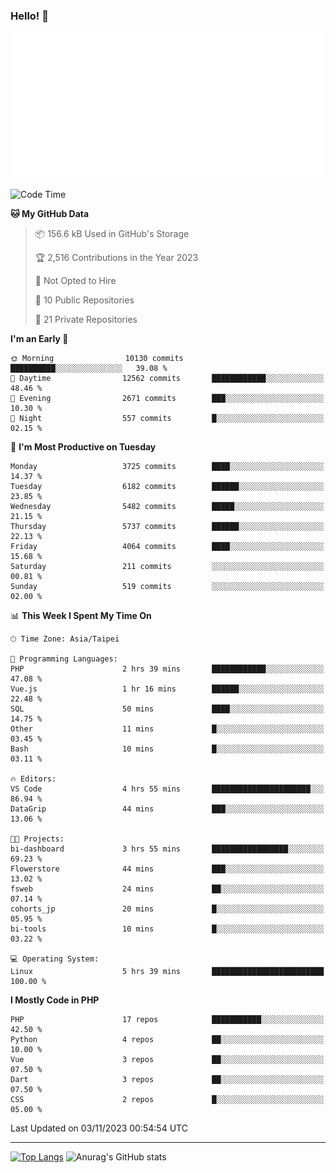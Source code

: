 ### Hello! 👋

![Metrics](/metrics.classic.svg)

<!--START_SECTION:waka-->
![Code Time](http://img.shields.io/badge/Code%20Time-749%20hrs%2042%20mins-blue)

**🐱 My GitHub Data** 

> 📦 156.6 kB Used in GitHub's Storage 
 > 
> 🏆 2,516 Contributions in the Year 2023
 > 
> 🚫 Not Opted to Hire
 > 
> 📜 10 Public Repositories 
 > 
> 🔑 21 Private Repositories 
 > 
**I'm an Early 🐤** 

```text
🌞 Morning                10130 commits       ██████████░░░░░░░░░░░░░░░   39.08 % 
🌆 Daytime                12562 commits       ████████████░░░░░░░░░░░░░   48.46 % 
🌃 Evening                2671 commits        ███░░░░░░░░░░░░░░░░░░░░░░   10.30 % 
🌙 Night                  557 commits         █░░░░░░░░░░░░░░░░░░░░░░░░   02.15 % 
```
📅 **I'm Most Productive on Tuesday** 

```text
Monday                   3725 commits        ████░░░░░░░░░░░░░░░░░░░░░   14.37 % 
Tuesday                  6182 commits        ██████░░░░░░░░░░░░░░░░░░░   23.85 % 
Wednesday                5482 commits        █████░░░░░░░░░░░░░░░░░░░░   21.15 % 
Thursday                 5737 commits        ██████░░░░░░░░░░░░░░░░░░░   22.13 % 
Friday                   4064 commits        ████░░░░░░░░░░░░░░░░░░░░░   15.68 % 
Saturday                 211 commits         ░░░░░░░░░░░░░░░░░░░░░░░░░   00.81 % 
Sunday                   519 commits         ░░░░░░░░░░░░░░░░░░░░░░░░░   02.00 % 
```


📊 **This Week I Spent My Time On** 

```text
🕑︎ Time Zone: Asia/Taipei

💬 Programming Languages: 
PHP                      2 hrs 39 mins       ████████████░░░░░░░░░░░░░   47.08 % 
Vue.js                   1 hr 16 mins        ██████░░░░░░░░░░░░░░░░░░░   22.48 % 
SQL                      50 mins             ████░░░░░░░░░░░░░░░░░░░░░   14.75 % 
Other                    11 mins             █░░░░░░░░░░░░░░░░░░░░░░░░   03.45 % 
Bash                     10 mins             █░░░░░░░░░░░░░░░░░░░░░░░░   03.11 % 

🔥 Editors: 
VS Code                  4 hrs 55 mins       ██████████████████████░░░   86.94 % 
DataGrip                 44 mins             ███░░░░░░░░░░░░░░░░░░░░░░   13.06 % 

🐱‍💻 Projects: 
bi-dashboard             3 hrs 55 mins       █████████████████░░░░░░░░   69.23 % 
Flowerstore              44 mins             ███░░░░░░░░░░░░░░░░░░░░░░   13.02 % 
fsweb                    24 mins             ██░░░░░░░░░░░░░░░░░░░░░░░   07.14 % 
cohorts_jp               20 mins             █░░░░░░░░░░░░░░░░░░░░░░░░   05.95 % 
bi-tools                 10 mins             █░░░░░░░░░░░░░░░░░░░░░░░░   03.22 % 

💻 Operating System: 
Linux                    5 hrs 39 mins       █████████████████████████   100.00 % 
```

**I Mostly Code in PHP** 

```text
PHP                      17 repos            ███████████░░░░░░░░░░░░░░   42.50 % 
Python                   4 repos             ██░░░░░░░░░░░░░░░░░░░░░░░   10.00 % 
Vue                      3 repos             ██░░░░░░░░░░░░░░░░░░░░░░░   07.50 % 
Dart                     3 repos             ██░░░░░░░░░░░░░░░░░░░░░░░   07.50 % 
CSS                      2 repos             █░░░░░░░░░░░░░░░░░░░░░░░░   05.00 % 
```




 Last Updated on 03/11/2023 00:54:54 UTC
<!--END_SECTION:waka-->

<hr>

<span style="display:inline-block">[![Top Langs](https://github-readme-stats.vercel.app/api/top-langs/?username=maureendadap&layout=compact&theme=transparent)](https://github.com/anuraghazra/github-readme-stats)</span>
<span style="display:inline-block">![Anurag's GitHub stats](https://github-readme-stats.vercel.app/api?username=maureendadap&show_icons=true&theme=transparent&count_private=true)</span>

<!--
**MaureenDadap/maureendadap** is a ✨ _special_ ✨ repository because its `README.md` (this file) appears on your GitHub profile.

Here are some ideas to get you started:

- 🔭 I’m currently working on ...
- 🌱 I’m currently learning ...
- 👯 I’m looking to collaborate on ...
- 🤔 I’m looking for help with ...
- 💬 Ask me about ...
- 📫 How to reach me: ...
- 😄 Pronouns: ...
- ⚡ Fun fact: ...
-->
